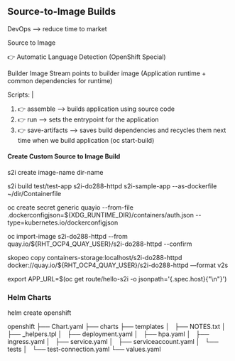 ## Source-to-Image Builds
DevOps --> reduce time to market

Source to Image 

👉 Automatic Language Detection (OpenShift Special)

Builder Image Stream points to builder image (Application runtime + common dependencies for runtime)

Scripts: |
1. 👉  assemble --> builds application using source code
2. 👉  run --> sets the entrypoint for the application
3. 👉  save-artifacts --> saves build dependencies and recycles them next time when we build application (oc start-build)

#### Create Custom Source to Image Build

s2i create image-name dir-name

s2i build test/test-app s2i-do288-httpd s2i-sample-app --as-dockerfile ~/dir/Containerfile

oc create secret generic quayio --from-file .dockerconfigjson=${XDG_RUNTIME_DIR}/containers/auth.json --type=kubernetes.io/dockerconfigjson

oc import-image s2i-do288-httpd --from quay.io/${RHT_OCP4_QUAY_USER}/s2i-do288-httpd --confirm

skopeo copy containers-storage:localhost/s2i-do288-httpd docker://quay.io/${RHT_OCP4_QUAY_USER}/s2i-do288-httpd —format v2s

export APP_URL=$(oc get route/hello-s2i -o jsonpath='{.spec.host}{"\n"}')

### Helm Charts

helm create openshift

openshift
├── Chart.yaml
├── charts
├── templates
│   ├── NOTES.txt
│   ├── _helpers.tpl
│   ├── deployment.yaml
│   ├── hpa.yaml
│   ├── ingress.yaml
│   ├── service.yaml
│   ├── serviceaccount.yaml
│   └── tests
│       └── test-connection.yaml
└── values.yaml